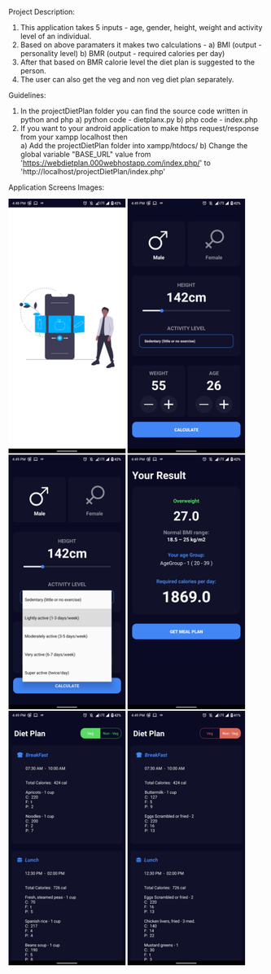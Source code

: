 Project Description:
1. This application takes 5 inputs - age, gender, height, weight and activity level of an individual.
2. Based on above paramaters it makes two calculations - 
     a) BMI (output - personality level) 
     b) BMR (output - required calories per day)   
3. After that based on BMR calorie level the diet plan is suggested to the person. 
4. The user can also get the veg and non veg diet plan separately. 


Guidelines:
1. In the projectDietPlan folder you can find the source code written in python and php 
   a) python code - dietplanx.py
   b) php code -  index.php
2. If you want to your android application to make https request/response from your xampp localhost then    
   a) Add the projectDietPlan folder into xampp/htdocs/
   b) Change the global variable "BASE_URL" value from 'https://webdietplan.000webhostapp.com/index.php/' 
      to 'http://localhost/projectDietPlan/index.php'


Application Screens Images:

<div style="margin: auto; width: 100%;">
<img src="images/image1.jpg" height='500'>
<img src="images/image2.jpg" height='500'>
<img src="images/image3.jpg" height='500'>
<img src="images/image4.jpg" height='500'>
<img src="images/image6.jpg" height='500'>
<img src="images/image7.jpg" height='500'>
</div>
